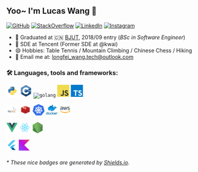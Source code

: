 ## Yoo~ I'm Lucas Wang 👋

[![GitHub](https://img.shields.io/static/v1?logo=github&label=GitHub&message=&nbsp;&color=495867&labelColor=495867&style=flat-square)](https://github.com/LucaslfWang)
[![StackOverflow](https://img.shields.io/static/v1?logo=stackoverflow&logoColor=white&label=StackOverflow&message=&nbsp;&labelColor=57A773&color=57A773&style=flat-square)](https://stackoverflow.com/users/16513984/longfeiwang)
[![LinkedIn](https://img.shields.io/static/v1?logo=LinkedIn&label=LinkedIn&message=&nbsp;&labelColor=blue&color=blue&style=flat-square)](https://www.linkedin.com/in/reallongfeiwang/)
[![Instagram](https://img.shields.io/static/v1?logo=Instagram&logoColor=white&label=Instagram&message=&nbsp;&labelColor=orange&color=orange&style=flat-square)](https://www.instagram.com/lucaslfwang/)
<!-- [![SSPAI](https://img.shields.io/static/v1?&label=SSPAI&message=&nbsp;&labelColor=E08DAC&color=E08DAC&style=flat-square)]() -->
<!-- [![RSS](https://img.shields.io/static/v1?logo=rss&label=RSS&logoColor=white&message=&nbsp;&labelColor=95B8D1&color=95B8D1&style=flat-square)]() -->


- 🌱 Graduated at 🇨🇳 [BJUT](https://www.bjut.edu.cn/), 2018/09 entry (_BSc in Software Engineer_)
- 👜 SDE at Tencent (Former SDE at @kwai)<!-- - 📫 My blog: [Longfei's Blog](https://longfei-wang.com) -->
- 😄 Hobbies: Table Tennis / Mountain Climbing / Chinese Chess / Hiking
- 💬 Email me at: [longfei_wang.tech@outlook.com](mailto:longfei_wang.tech@outlook.com)

### 🛠 Languages, tools and frameworks:

<code><img height="32" src="https://raw.githubusercontent.com/github/explore/80688e429a7d4ef2fca1e82350fe8e3517d3494d/topics/python/python.png"></code>
<code><img height="32" src="https://raw.githubusercontent.com/github/explore/80688e429a7d4ef2fca1e82350fe8e3517d3494d/topics/cpp/cpp.png"></code>
<code><img src="https://www.vectorlogo.zone/logos/golang/golang-icon.svg" alt="golang" width="32" height="32"/></code>
<code><img height="32" src="https://raw.githubusercontent.com/github/explore/80688e429a7d4ef2fca1e82350fe8e3517d3494d/topics/javascript/javascript.png"></code>
<code><img height="32" src="https://raw.githubusercontent.com/github/explore/80688e429a7d4ef2fca1e82350fe8e3517d3494d/topics/typescript/typescript.png"></code>

<code><img height="31" src="https://raw.githubusercontent.com/github/explore/80688e429a7d4ef2fca1e82350fe8e3517d3494d/topics/mysql/mysql.png"></code>
<code><img height="31" src="https://raw.githubusercontent.com/github/explore/80688e429a7d4ef2fca1e82350fe8e3517d3494d/topics/redis/redis.png"></code>
<code><img height="31" src="https://raw.githubusercontent.com/github/explore/80688e429a7d4ef2fca1e82350fe8e3517d3494d/topics/kubernetes/kubernetes.png"></code>
<code><img height="31" src="https://raw.githubusercontent.com/github/explore/80688e429a7d4ef2fca1e82350fe8e3517d3494d/topics/docker/docker.png"></code>
<code><img height="31" src="https://raw.githubusercontent.com/github/explore/80688e429a7d4ef2fca1e82350fe8e3517d3494d/topics/aws/aws.png"></code>

<code><img height="30" src="https://raw.githubusercontent.com/github/explore/80688e429a7d4ef2fca1e82350fe8e3517d3494d/topics/vue/vue.png"></code>
<code><img height="30" src="https://raw.githubusercontent.com/github/explore/80688e429a7d4ef2fca1e82350fe8e3517d3494d/topics/react/react.png"></code>
<code><img height="30" src="https://raw.githubusercontent.com/github/explore/80688e429a7d4ef2fca1e82350fe8e3517d3494d/topics/nodejs/nodejs.png"></code>

<code><img height="29" src="https://raw.githubusercontent.com/github/explore/80688e429a7d4ef2fca1e82350fe8e3517d3494d/topics/flutter/flutter.png"></code>
<code><img height="29" src="https://raw.githubusercontent.com/github/explore/80688e429a7d4ef2fca1e82350fe8e3517d3494d/topics/kotlin/kotlin.png"></code>

<h6>* These nice badges are generated by <a href="https://shields.io/">Shields.io</a>.

